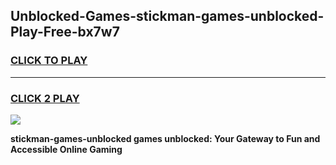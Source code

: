 
## Unblocked-Games-stickman-games-unblocked-Play-Free-bx7w7
<h3>
<a href="https://premium76.site?title=stickman-games-unblocked&ref=20M">CLICK TO PLAY</a></h3>
<hr>

<h3>
<a href="https://premium76.site?title=stickman-games-unblocked&ref=20M">CLICK 2 PLAY</a>
  
</h3>

<a href="https://premium76.site?title=stickman-games-unblocked&ref=19M"><img src="https://clearcache.store/games.png"></a>


**stickman-games-unblocked games unblocked: Your Gateway to Fun and Accessible Online Gaming**
